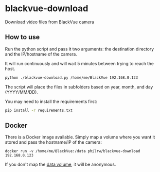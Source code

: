 # blackvue-download
Download video files from BlackVue camera

## How to use
Run the python script and pass it two arguments: the destination directory and the IP/hostname of the camera.

It will run continuously and will wait 5 minutes between trying to reach the host.

```bash
python ./blackvue-download.py /home/me/BlackVue 192.168.0.123 
```

The script will place the files in subfolders based on year, month, and day (YYYY/MM/DD).

You may need to install the requirements first:

```bash
pip install -r requirements.txt
```

## Docker

There is a Docker image available. Simply map a volume where you want it stored and pass the hostname/IP of the camera:

`docker run -v /home/me/BlackVue:/data philrw/blackvue-download 192.168.0.123`

If you don't map the [data volume](https://docs.docker.com/storage/), it will be anonymous.